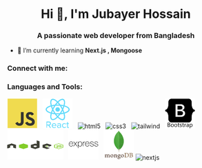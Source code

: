 <h1 align="center">Hi 👋, I'm Jubayer Hossain</h1>
<h3 align="center">A passionate web developer from Bangladesh</h3>

- 🌱 I’m currently learning **Next.js , Mongoose**

<h3 align="left">Connect with me:</h3>
<p align="left">
</p>

<h3 align="left">Languages and Tools:</h3>
<p align=""> 
  <img src="https://raw.githubusercontent.com/devicons/devicon/master/icons/javascript/javascript-original.svg" alt="javascript" width="70" height="70"/> &nbsp
   <img src="https://raw.githubusercontent.com/devicons/devicon/master/icons/react/react-original-wordmark.svg" alt="react" width="70" height="70"/> &nbsp
  <img  src="https://i.ibb.co/BsHDv5g/html5.png" alt="html5" width="70" height="70"/> &nbsp 
  <img src="https://i.ibb.co/y4vYL8B/css3.png" alt="css3" width="70" height="70"/> &nbsp
  <img src="https://www.vectorlogo.zone/logos/tailwindcss/tailwindcss-icon.svg" alt="tailwind" width="70" height="70"/> &nbsp
  <img src="https://raw.githubusercontent.com/devicons/devicon/master/icons/bootstrap/bootstrap-plain-wordmark.svg" alt="bootstrap" width="70" height="70" style=""/>   &nbsp
  <img src="https://raw.githubusercontent.com/devicons/devicon/master/icons/nodejs/nodejs-original-wordmark.svg" alt="nodejs" width="130" height="70"/> &nbsp
  <img src="https://raw.githubusercontent.com/devicons/devicon/master/icons/express/express-original-wordmark.svg" alt="express" width="70" height="70"/> &nbsp
  <img src="https://raw.githubusercontent.com/devicons/devicon/master/icons/mongodb/mongodb-original-wordmark.svg" alt="mongodb" width="70" height="70"/> 
  <img src="https://cdn.worldvectorlogo.com/logos/nextjs-2.svg" alt="nextjs" width="70" height="70"/>  
  </p>


